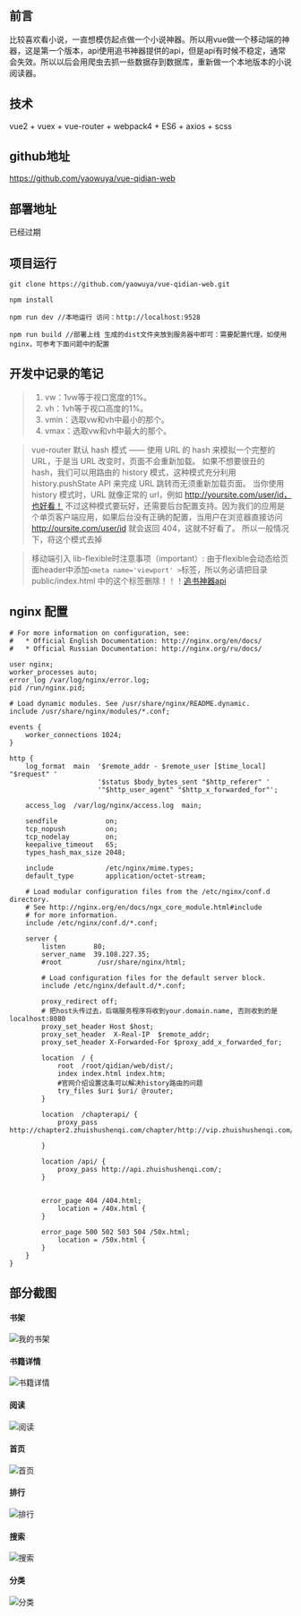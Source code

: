 ## 前言
比较喜欢看小说，一直想模仿起点做一个小说神器。所以用vue做一个移动端的神器，这是第一个版本，api使用追书神器提供的api，但是api有时候不稳定，通常会失效。所以以后会用爬虫去抓一些数据存到数据库，重新做一个本地版本的小说阅读器。
## 技术
vue2 + vuex + vue-router + webpack4 + ES6 + axios + scss
## github地址
https://github.com/yaowuya/vue-qidian-web
## 部署地址
已经过期
## 项目运行
```
git clone https://github.com/yaowuya/vue-qidian-web.git

npm install

npm run dev //本地运行 访问：http://localhost:9528

npm run build //部署上线 生成的dist文件夹放到服务器中即可：需要配置代理，如使用nginx，可参考下面问题中的配置
```


## 开发中记录的笔记
>1. vw：1vw等于视口宽度的1%。
>2. vh：1vh等于视口高度的1%。
>3. vmin：选取vw和vh中最小的那个。
>4. vmax：选取vw和vh中最大的那个。

>vue-router 默认 hash 模式 —— 使用 URL 的 hash 来模拟一个完整的 URL，于是当 URL 改变时，页面不会重新加载。
 如果不想要很丑的 hash，我们可以用路由的 history 模式，这种模式充分利用 history.pushState API 来完成 URL 跳转而无须重新加载页面。
 当你使用 history 模式时，URL 就像正常的 url，例如 http://yoursite.com/user/id，也好看！
 不过这种模式要玩好，还需要后台配置支持。因为我们的应用是个单页客户端应用，如果后台没有正确的配置，当用户在浏览器直接访问 http://oursite.com/user/id 就会返回 404，这就不好看了。
 所以一般情况下，将这个模式去掉
 
>移动端引入 lib-flexible时注意事项（important）: 由于flexible会动态给页面header中添加`<meta name='viewport' >`标签，所以务必请把目录 public/index.html 中的这个标签删除！！！[追书神器api](https://github.com/amumu233/zhuishushenqi/wiki/API-%E6%8E%A5%E5%8F%A3%E6%96%87%E6%A1%A3)

## nginx 配置
```nginx
# For more information on configuration, see:
#   * Official English Documentation: http://nginx.org/en/docs/
#   * Official Russian Documentation: http://nginx.org/ru/docs/

user nginx;
worker_processes auto;
error_log /var/log/nginx/error.log;
pid /run/nginx.pid;

# Load dynamic modules. See /usr/share/nginx/README.dynamic.
include /usr/share/nginx/modules/*.conf;

events {
    worker_connections 1024;
}

http {
    log_format  main  '$remote_addr - $remote_user [$time_local] "$request" '
                      '$status $body_bytes_sent "$http_referer" '
                      '"$http_user_agent" "$http_x_forwarded_for"';

    access_log  /var/log/nginx/access.log  main;

    sendfile            on;
    tcp_nopush          on;
    tcp_nodelay         on;
    keepalive_timeout   65;
    types_hash_max_size 2048;

    include             /etc/nginx/mime.types;
    default_type        application/octet-stream;

    # Load modular configuration files from the /etc/nginx/conf.d directory.
    # See http://nginx.org/en/docs/ngx_core_module.html#include
    # for more information.
    include /etc/nginx/conf.d/*.conf;

    server {
        listen       80;
        server_name  39.108.227.35;
        #root         /usr/share/nginx/html;

        # Load configuration files for the default server block.
        include /etc/nginx/default.d/*.conf;
		
		proxy_redirect off;
		# 把host头传过去，后端服务程序将收到your.domain.name, 否则收到的是localhost:8080
		proxy_set_header Host $host;
		proxy_set_header  X-Real-IP  $remote_addr;
		proxy_set_header X-Forwarded-For $proxy_add_x_forwarded_for; 
		
        location  / {
			root  /root/qidian/web/dist/;		
			index index.html index.htm;	
			#官网介绍设置这条可以解决history路由的问题
			try_files $uri $uri/ @router;
        }
		
		location  /chapterapi/ {
			proxy_pass http://chapter2.zhuishushenqi.com/chapter/http://vip.zhuishushenqi.com/;
			
        }
		
		location /api/ {
			proxy_pass http://api.zhuishushenqi.com/;
        }
        
		
        error_page 404 /404.html;
            location = /40x.html {
        }

        error_page 500 502 503 504 /50x.html;
            location = /50x.html {
        }
    }
}

```
## 部分截图
#### 书架
![我的书架](https://github.com/yaowuya/vue-qidian-web/blob/master/gitimg/shelf.png)
#### 书籍详情
![书籍详情](https://github.com/yaowuya/vue-qidian-web/blob/master/gitimg/book.png)
#### 阅读
![阅读](https://github.com/yaowuya/vue-qidian-web/blob/master/gitimg/read.png)
#### 首页
![首页](https://github.com/yaowuya/vue-qidian-web/blob/master/gitimg/home.png)
#### 排行
![排行](https://github.com/yaowuya/vue-qidian-web/blob/master/gitimg/rank.png)
#### 搜索
![搜索](https://github.com/yaowuya/vue-qidian-web/blob/master/gitimg/search.png)
#### 分类
![分类](https://github.com/yaowuya/vue-qidian-web/blob/master/gitimg/category.png)
